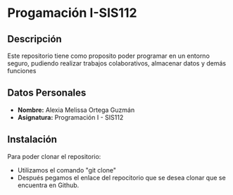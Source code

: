 # Progamación I-SIS112
## **Descripción**
Este repositorio tiene como proposito poder programar en un entorno seguro, pudiendo realizar trabajos colaborativos, almacenar datos y demás funciones
## **Datos Personales**
- **Nombre:** Alexia Melissa Ortega Guzmán 
- **Asignatura:** Programación I - SIS112
## **Instalación** 
Para poder clonar el repositorio:
- Utilizamos el comando "git clone" 
- Después pegamos el enlace del repocitorio que se desea clonar que se encuentra en Github.